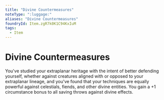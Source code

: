 ```yaml
---
title: "Divine Countermeasures"
noteType: ":luggage:"
aliases: "Divine Countermeasures"
foundryId: Item.zgR7k0K1C94KxIuM
tags:
  - Item
---
```


# Divine Countermeasures

You've studied your extraplanar heritage with the intent of better defending yourself, whether against creatures aligned with or opposed to your extraplanar lineage, and you've found that your techniques are equally powerful against celestials, fiends, and other divine entities. You gain a +1 circumstance bonus to all saving throws against divine effects.
